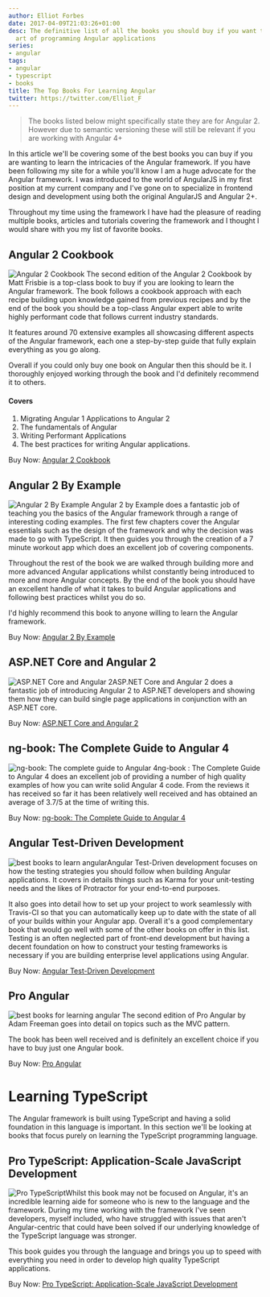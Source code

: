 ```yaml
---
author: Elliot Forbes
date: 2017-04-09T21:03:26+01:00
desc: The definitive list of all the books you should buy if you want to master the
  art of programming Angular applications
series:
- angular
tags:
- angular
- typescript
- books
title: The Top Books For Learning Angular
twitter: https://twitter.com/Elliot_F
---
```


> The books listed below might specifically state they are for Angular 2. However due to semantic versioning these will still be relevant if you are working with Angular 4+

In this article we'll be covering some of the best books you can buy if you are wanting to learn the intricacies of the Angular framework. If you have been following my site for a while you'll know I am a huge advocate for the Angular framework. I was introduced to the world of AngularJS in my first position at my current company and I've gone on to specialize in frontend design and development using both the original AngularJS and Angular 2+. 

Throughout my time using the framework I have had the pleasure of reading multiple books, articles and tutorials covering the framework and I thought I would share with you my list of favorite books.

## Angular 2 Cookbook

<p><img alt="Angular 2 Cookbook" src="https://s3-eu-west-1.amazonaws.com/images.tutorialedge.net/books/angular-2-cookbook.jpeg" class="book-img" /> The second edition of the Angular 2 Cookbook by Matt Frisbie is a top-class book to buy if you are looking to learn the Angular framework. The book follows a cookbook approach with each recipe building upon knowledge gained from previous recipes and by the end of the book you should be a top-class Angular expert able to write highly performant code that follows current industry standards. </p>

It features around 70 extensive examples all showcasing different aspects of the Angular framework, each one a step-by-step guide that fully explain everything as you go along.

Overall if you could only buy one book on Angular then this should be it. I thoroughly enjoyed working through the book and I'd definitely recommend it to others.

<h4>Covers</h4>

1. Migrating Angular 1 Applications to Angular 2
2. The fundamentals of Angular
3. Writing Performant Applications
4. The best practices for writing Angular applications.  


<div class="amazon-link">Buy Now: <a href="http://amzn.to/2rbwn1g">Angular 2 Cookbook</a></div>

## Angular 2 By Example

<p><img alt="Angular 2 By Example" src="https://s3-eu-west-1.amazonaws.com/images.tutorialedge.net/books/angular-2-by-example.jpeg" class="book-img" /> Angular 2 by Example does a fantastic job of teaching you the basics of the Angular framework through a range of interesting coding examples. The first few chapters cover the Angular essentials such as the design of the framework and why the decision was made to go with TypeScript. It then guides you through the creation of a 7 minute workout app which does an excellent job of covering components. </p>

Throughout the rest of the book we are walked through building more and more advanced Angular applications whilst constantly being introduced to more and more Angular concepts. By the end of the book you should have an excellent handle of what it takes to build Angular applications and following best practices whilst you do so.

I'd highly recommend this book to anyone willing to learn the Angular framework. 

<div class="amazon-link">Buy Now: <a href="http://amzn.to/2sg9SLR">Angular 2 By Example</a></div>

## ASP.NET Core and Angular 2

<p><img src="https://s3-eu-west-1.amazonaws.com/images.tutorialedge.net/books/asp-net-with-angular.jpg" alt="ASP.NET Core and Angular 2" class="book-img"/>ASP.NET Core and Angular 2 does a fantastic job of introducing Angular 2 to ASP.NET developers and showing them how they can build single page applications in conjunction with an ASP.NET core. </p>

<div class="amazon-link">Buy Now: <a href="http://amzn.to/2rnYiKo">ASP.NET Core and Angular 2</a></div>


## ng-book: The Complete Guide to Angular 4

<p><img src="https://s3-eu-west-1.amazonaws.com/images.tutorialedge.net/books/ng-book.jpg" alt="ng-book: The complete guide to Angular 4" class="book-img" />ng-book : The Complete Guide to Angular 4 does an excellent job of providing a number of high quality examples of how you can write solid Angular 4 code. From the reviews it has received so far it has been relatively well received and has obtained an average of 3.7/5 at the time of writing this. </p>

<div class="amazon-link">Buy Now: <a href="http://amzn.to/2wBcRyF">ng-book: The Complete Guide to Angular 4</a></div>

## Angular Test-Driven Development

<p><img src="https://s3-eu-west-1.amazonaws.com/images.tutorialedge.net/books/angular-test-driven.jpg" alt="best books to learn angular" class="book-img" />Angular Test-Driven development focuses on how the testing strategies you should follow when building Angular applications. It covers in details things such as Karma for your unit-testing needs and the likes of Protractor for your end-to-end purposes. </p>

It also goes into detail how to set up your project to work seamlessly with Travis-CI so that you can automatically keep up to date with the state of all of your builds within your Angular app. Overall it's a good complementary book that would go well with some of the other books on offer in this list. Testing is an often neglected part of front-end development but having a decent foundation on how to construct your testing frameworks is necessary if you are building enterprise level applications using Angular.

<div class="amazon-link">Buy Now: <a href="http://amzn.to/2gzweAt">Angular Test-Driven Development</a></div>

## Pro Angular

<p><img src="https://s3-eu-west-1.amazonaws.com/images.tutorialedge.net/books/pro-angular.jpg" alt="best books for learning angular" class="book-img" /> The second edition of Pro Angular by Adam Freeman goes into detail on topics such as the MVC pattern. </p>

The book has been well received and is definitely an excellent choice if you have to buy just one Angular book.

<div class="amazon-link">Buy Now: <a href="http://amzn.to/2wzfUsT">Pro Angular</a></div>

# Learning TypeScript

The Angular framework is built using TypeScript and having a solid foundation in this language is important. In this section we'll be looking at books that focus purely on learning the TypeScript programming language.

## Pro TypeScript: Application-Scale JavaScript Development

<p><img src="https://s3-eu-west-1.amazonaws.com/images.tutorialedge.net/books/pro-typescript.jpg" alt="Pro TypeScript" class="book-img"/>Whilst this book may not be focused on Angular, it's an incredible learning aide for someone who is new to the language and the framework. During my time working with the framework I've seen developers, myself included, who have struggled with issues that aren't Angular-centric that could have been solved if our underlying knowledge of the TypeScript language was stronger.</p>

This book guides you through the language and brings you up to speed with everything you need in order to develop high quality TypeScript applications. 

<div class="amazon-link">Buy Now: <a href="http://amzn.to/2sVbZ5M">Pro TypeScript: Application-Scale JavaScript Development</a></div>